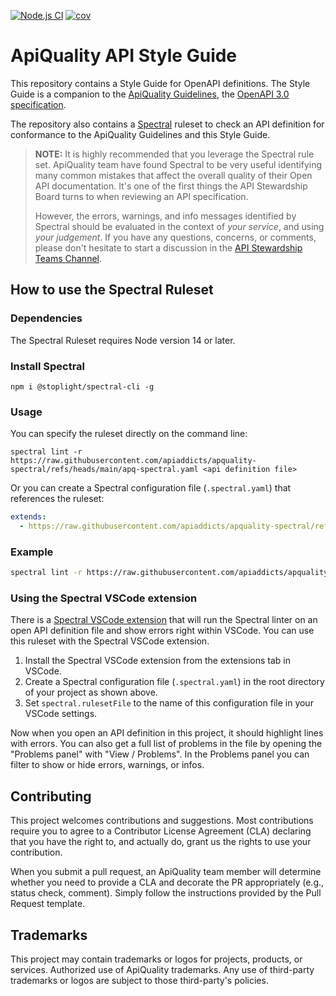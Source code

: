 <!-- README.md -->

[![Node.js CI](https://github.com/apiaddicts/apquality-spectral/actions/workflows/node.js.yml/badge.svg)](https://github.com/apiaddicts/apquality-spectral/actions/workflows/node.js.yml) [![cov](https://apiaddicts.github.io/apquality-spectral/badges/coverage.svg)](https://github.com/apiaddicts/apquality-spectral/actions)

# ApiQuality API Style Guide

This repository contains a Style Guide for OpenAPI definitions.
The Style Guide is a companion to the [ApiQuality Guidelines](https://apiquality.io), the [OpenAPI 3.0 specification](https://spec.openapis.org).

The repository also contains a [Spectral](https://github.com/stoplightio/spectral) ruleset to check
an API definition for conformance to the ApiQuality Guidelines and this Style Guide.

> **NOTE:** It is highly recommended that you leverage the Spectral rule set. ApiQuality team have found Spectral to be very useful identifying many common mistakes that affect the overall quality of their Open API documentation. It's one of the first things the API Stewardship Board turns to when reviewing an API specification.
>
> However, the errors, warnings, and info messages identified by Spectral should be evaluated in the context of *your service*, and using *your judgement*. If you have any questions, concerns, or comments, please don't hesitate to start a discussion in the [API Stewardship Teams Channel](https://github.com/apiaddicts/apquality-spectral/issues).

## How to use the Spectral Ruleset

### Dependencies

The Spectral Ruleset requires Node version 14 or later.

### Install Spectral

`npm i @stoplight/spectral-cli -g`

### Usage

You can specify the ruleset directly on the command line:

`spectral lint -r https://raw.githubusercontent.com/apiaddicts/apquality-spectral/refs/heads/main/apq-spectral.yaml <api definition file>`

Or you can create a Spectral configuration file (`.spectral.yaml`) that references the ruleset:

```yaml
extends:
  - https://raw.githubusercontent.com/apiaddicts/apquality-spectral/refs/heads/main/apq-spectral.yaml
```

### Example

```bash
spectral lint -r https://raw.githubusercontent.com/apiaddicts/apquality-spectral/refs/heads/main/apq-spectral.yaml petstore.yaml
```

### Using the Spectral VSCode extension

There is a [Spectral VSCode extension](https://marketplace.visualstudio.com/items?itemName=stoplight.spectral) that will run the Spectral linter on an open API definition file and show errors right within VSCode.  You can use this ruleset with the Spectral VSCode extension.

1. Install the Spectral VSCode extension from the extensions tab in VSCode.
2. Create a Spectral configuration file (`.spectral.yaml`) in the root directory of your project
as shown above.
3. Set `spectral.rulesetFile` to the name of this configuration file in your VSCode settings.

Now when you open an API definition in this project, it should highlight lines with errors.
You can also get a full list of problems in the file by opening the "Problems panel" with "View / Problems".  In the Problems panel you can filter to show or hide errors, warnings, or infos.

## Contributing

This project welcomes contributions and suggestions.  Most contributions require you to agree to a
Contributor License Agreement (CLA) declaring that you have the right to, and actually do, grant us
the rights to use your contribution.

When you submit a pull request, an ApiQuality team member will determine whether you need to provide
a CLA and decorate the PR appropriately (e.g., status check, comment). Simply follow the instructions
provided by the Pull Request template.

## Trademarks

This project may contain trademarks or logos for projects, products, or services. Authorized use of ApiQuality
trademarks. Any use of third-party trademarks or logos are subject to those third-party's policies.
